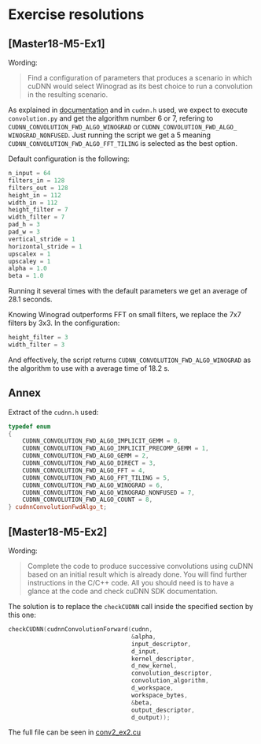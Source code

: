 # Exercise resolutions

## [Master18-M5-Ex1]

Wording:

> Find a configuration of parameters that produces a scenario in which
cuDNN would select Winograd as its best choice to run a convolution
in the resulting scenario.

As explained in [documentation][cuda-doc] and in `cudnn.h` used, we 
expect to execute `convolution.py` and get the algorithm number 6 or 
7, refering to `CUDNN_CONVOLUTION_FWD_ALGO_WINOGRAD` or 
`CUDNN_CONVOLUTION_FWD_ALGO_​WINOGRAD_NONFUSED`. Just running the script 
we get a 5 meaning `CUDNN_CONVOLUTION_FWD_ALGO_FFT_TILING` is selected 
as the best option.

Default configuration is the following:
```python
n_input = 64
filters_in = 128
filters_out = 128
height_in = 112
width_in = 112
height_filter = 7
width_filter = 7
pad_h = 3
pad_w = 3
vertical_stride = 1
horizontal_stride = 1
upscalex = 1
upscaley = 1
alpha = 1.0
beta = 1.0
```

Running it several times with the default parameters we get an average 
of 28.1 seconds.

Knowing Winograd outperforms FFT on small filters, we replace the 7x7 
filters by 3x3. In the configuration:

```python
height_filter = 3
width_filter = 3
```

And effectively, the script returns 
`CUDNN_CONVOLUTION_FWD_ALGO_WINOGRAD` as the algorithm to use with a 
average time of 18.2 s.


## Annex

Extract of the `cudnn.h` used:

```cpp
typedef enum
{
    CUDNN_CONVOLUTION_FWD_ALGO_IMPLICIT_GEMM = 0,
    CUDNN_CONVOLUTION_FWD_ALGO_IMPLICIT_PRECOMP_GEMM = 1,
    CUDNN_CONVOLUTION_FWD_ALGO_GEMM = 2,
    CUDNN_CONVOLUTION_FWD_ALGO_DIRECT = 3,
    CUDNN_CONVOLUTION_FWD_ALGO_FFT = 4,
    CUDNN_CONVOLUTION_FWD_ALGO_FFT_TILING = 5,
    CUDNN_CONVOLUTION_FWD_ALGO_WINOGRAD = 6,
    CUDNN_CONVOLUTION_FWD_ALGO_WINOGRAD_NONFUSED = 7,
    CUDNN_CONVOLUTION_FWD_ALGO_COUNT = 8,
} cudnnConvolutionFwdAlgo_t;
```

## [Master18-M5-Ex2]

Wording:

> Complete the code to produce successive convolutions using cuDNN 
based on an initial result which is already done. You will find further 
instructions in the C/C++ code. All you should need is to have a glance 
at the code and check cuDNN SDK documentation.

The solution is to replace the `checkCUDNN` call inside the specified 
section by this one:

```cpp
checkCUDNN(cudnnConvolutionForward(cudnn,
                                   &alpha,
                                   input_descriptor,
                                   d_input,
                                   kernel_descriptor,
                                   d_new_kernel,
                                   convolution_descriptor,
                                   convolution_algorithm,
                                   d_workspace,
                                   workspace_bytes,
                                   &beta,
                                   output_descriptor,
                                   d_output));
```

The full file can be seen in [conv2_ex2.cu](conv/conv_ex2.cu)


[cuda-doc]: https://docs.nvidia.com/deeplearning/sdk/cudnn-developer-guide/index.html#cudnnConvolutionFwdAlgo_t
